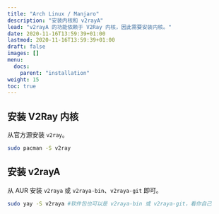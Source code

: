 ```yaml
---
title: "Arch Linux / Manjaro"
description: "安装内核和 v2rayA"
lead: "v2rayA 的功能依赖于 V2Ray 内核，因此需要安装内核。"
date: 2020-11-16T13:59:39+01:00
lastmod: 2020-11-16T13:59:39+01:00
draft: false
images: []
menu:
  docs:
    parent: "installation"
weight: 15
toc: true
---
```


## 安装 V2Ray 内核

从官方源安装 `v2ray`。

```bash
sudo pacman -S v2ray
```

## 安装 v2rayA

从 AUR 安装 `v2raya` 或 `v2raya-bin`、`v2raya-git` 即可。

```bash
sudo yay -S v2raya #软件包也可以是 v2raya-bin 或 v2raya-git，看你自己
```
